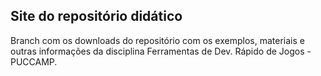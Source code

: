 ## Site do repositório didático

Branch com os downloads do repositório com os exemplos, materiais e outras informações da disciplina Ferramentas de Dev. Rápido de Jogos - PUCCAMP.
